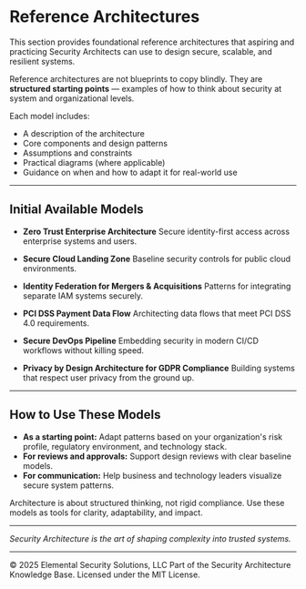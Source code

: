 # Reference Architectures

This section provides foundational reference architectures that aspiring and practicing Security Architects can use to design secure, scalable, and resilient systems.

Reference architectures are not blueprints to copy blindly. They are **structured starting points** — examples of how to think about security at system and organizational levels.

Each model includes:
- A description of the architecture
- Core components and design patterns
- Assumptions and constraints
- Practical diagrams (where applicable)
- Guidance on when and how to adapt it for real-world use

---

## Initial Available Models

- **Zero Trust Enterprise Architecture**
  Secure identity-first access across enterprise systems and users.

- **Secure Cloud Landing Zone**
  Baseline security controls for public cloud environments.

- **Identity Federation for Mergers & Acquisitions**
  Patterns for integrating separate IAM systems securely.

- **PCI DSS Payment Data Flow**
  Architecting data flows that meet PCI DSS 4.0 requirements.

- **Secure DevOps Pipeline**
  Embedding security in modern CI/CD workflows without killing speed.

- **Privacy by Design Architecture for GDPR Compliance**
  Building systems that respect user privacy from the ground up.

---

## How to Use These Models

- **As a starting point:** Adapt patterns based on your organization's risk profile, regulatory environment, and technology stack.
- **For reviews and approvals:** Support design reviews with clear baseline models.
- **For communication:** Help business and technology leaders visualize secure system patterns.

Architecture is about structured thinking, not rigid compliance. Use these models as tools for clarity, adaptability, and impact.

---

*Security Architecture is the art of shaping complexity into trusted systems.*



---
© 2025 Elemental Security Solutions, LLC
Part of the Security Architecture Knowledge Base.
Licensed under the MIT License.
